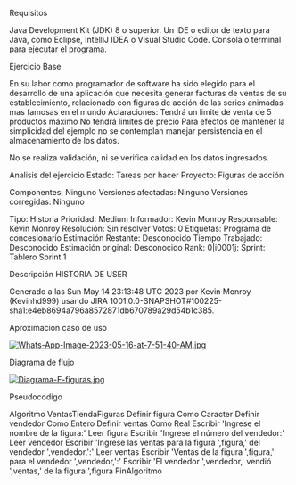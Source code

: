 Requisitos

Java Development Kit (JDK) 8 o superior.
Un IDE o editor de texto para Java, como Eclipse, IntelliJ IDEA o Visual Studio Code.
Consola o terminal para ejecutar el programa.


Ejercicio Base

En su labor como programador de software ha sido elegido para el desarrollo de una aplicación que necesita generar facturas de ventas de su establecimiento, relacionado con figuras de acción de las series animadas mas famosas en el mundo 
Aclaraciones: 
Tendrá un limite de venta de 5 productos máximo 
No tendrá limites de precio 
Para efectos de mantener la simplicidad del ejemplo no se contemplan manejar persistencia 
en el almacenamiento de los datos. 

No se realiza validación, ni se verifica calidad en los datos ingresados.


Analisis del ejercicio 
Estado: Tareas por hacer Proyecto: Figuras de acción

Componentes: Ninguno Versiones afectadas: Ninguno Versiones corregidas: Ninguno

Tipo: Historia Prioridad: Medium Informador: Kevin Monroy  Responsable: Kevin Monroy Resolución: Sin resolver Votos: 0 Etiquetas: Programa de concesionario Estimación Restante: Desconocido Tiempo Trabajado: Desconocido Estimación original: Desconocido
Rank: 0|i0001j: Sprint: Tablero Sprint 1

Descripción HISTORIA DE USER

Generado a las Sun May 14 23:13:48 UTC 2023 por Kevin Monroy (Kevinhd999) usando JIRA 1001.0.0-SNAPSHOT#100225-sha1:e4eb8694a796a8572871db670789a29d54b1c385.



Aproximacion caso de uso 

[![Whats-App-Image-2023-05-16-at-7-51-40-AM.jpg](https://i.postimg.cc/pXXWRMXM/Whats-App-Image-2023-05-16-at-7-51-40-AM.jpg)](https://postimg.cc/c62yBjnF)

Diagrama de flujo 


[![Diagrama-F-figuras.jpg](https://i.postimg.cc/J7pNzB6n/Diagrama-F-figuras.jpg)](https://postimg.cc/QVW96VrG)


Pseudocodigo


Algoritmo VentasTiendaFiguras
Definir figura Como Caracter
Definir vendedor Como Entero
Definir ventas Como Real
Escribir 'Ingrese el nombre de la figura:'
Leer figura
Escribir 'Ingrese el número del vendedor:'
Leer vendedor
Escribir 'Ingrese las ventas para la figura ',figura,' del vendedor ',vendedor,':'
Leer ventas
Escribir 'Ventas de la figura ',figura,' para el vendedor ',vendedor,':'
Escribir 'El vendedor ',vendedor,' vendió ',ventas,' de la figura ',figura
FinAlgoritmo
